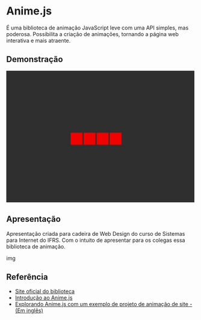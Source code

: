 # Anime.js

É uma biblioteca de animação JavaScript leve com uma API simples, mas poderosa. Possibilita a criação de animações, tornando a página web interativa e mais atraente. 
## Demonstração

<img src="/assets/anime.gif" width="500" height="350">


## Apresentação


Apresentação criada para cadeira de Web Design do curso de Sistemas para Internet do IFRS. Com o intuito de apresentar para os colegas essa biblioteca de animação.

img


## Referência

 - [Site oficial do biblioteca](https://animejs.com/)
 - [Introdução ao Anime.js](https://acervolima.com/introducao-ao-anime-js/)
 - [Explorando Anime.js com um exemplo de projeto de animação de site - (Em inglês)](https://blog.logrocket.com/exploring-anime-js-example-site-animation-project/)



